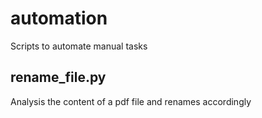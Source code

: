 # automation
Scripts to automate manual tasks

## rename_file.py

Analysis the content of a pdf file and renames accordingly